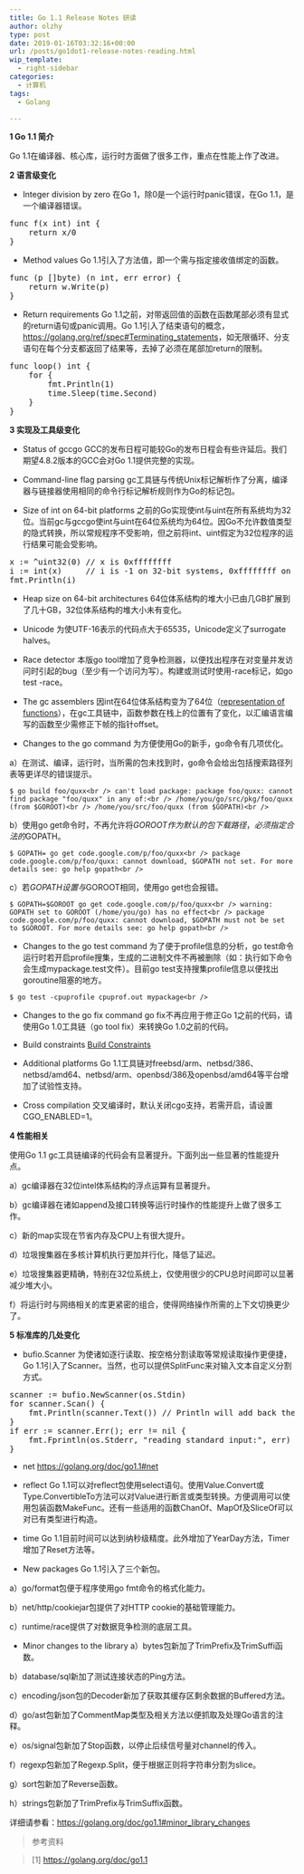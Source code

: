 ```yaml
---
title: Go 1.1 Release Notes 研读
author: olzhy
type: post
date: 2019-01-16T03:32:16+00:00
url: /posts/go1dot1-release-notes-reading.html
wip_template:
  - right-sidebar
categories:
  - 计算机
tags:
  - Golang

---
```

**1 Go 1.1 简介**
  
Go 1.1在编译器、核心库，运行时方面做了很多工作，重点在性能上作了改进。

**2 语言级变化**

  * Integer division by zero
在Go 1，除0是一个运行时panic错误，在Go 1.1，是一个编译器错误。

<pre>func f(x int) int {
    return x/0
}
</pre>

  * Method values
Go 1.1引入了方法值，即一个需与指定接收值绑定的函数。

<pre>func (p []byte) (n int, err error) {
    return w.Write(p)
}
</pre>

  * Return requirements
Go 1.1之前，对带返回值的函数在函数尾部必须有显式的return语句或panic调用。Go 1.1引入了结束语句的概念，<a href="https://golang.org/ref/spec#Terminating_statements" target="blank">https://golang.org/ref/spec#Terminating_statements</a>，如无限循环、分支语句在每个分支都返回了结果等，去掉了必须在尾部加return的限制。

<pre>func loop() int {
    for {
        fmt.Println(1)
        time.Sleep(time.Second)
    }
}
</pre>

**3 实现及工具级变化**

  * Status of gccgo
GCC的发布日程可能较Go的发布日程会有些许延后。我们期望4.8.2版本的GCC会对Go 1.1提供完整的实现。

  * Command-line flag parsing
gc工具链与传统Unix标记解析作了分离，编译器与链接器使用相同的命令行标记解析规则作为Go的标记包。

  * Size of int on 64-bit platforms
之前的Go实现使int与uint在所有系统均为32位。当前gc与gccgo使int与uint在64位系统均为64位。因Go不允许数值类型的隐式转换，所以常规程序不受影响，但之前将int、uint假定为32位程序的运行结果可能会受影响。

<pre>x := ^uint32(0) // x is 0xffffffff
i := int(x)     // i is -1 on 32-bit systems, 0xffffffff on 64-bit
fmt.Println(i)
</pre>

  * Heap size on 64-bit architectures
64位体系结构的堆大小已由几GB扩展到了几十GB，32位体系结构的堆大小未有变化。

  * Unicode
为使UTF-16表示的代码点大于65535，Unicode定义了surrogate halves。

  * Race detector
本版go tool增加了竞争检测器，以便找出程序在对变量并发访问时引起的bug（至少有一个访问为写）。构建或测试时使用-race标记，如go test -race。

  * The gc assemblers
因int在64位体系结构变为了64位（<a href="https://docs.google.com/document/d/1bMwCey-gmqZVTpRax-ESeVuZGmjwbocYs1iHplK-cjo/pub" target="blank">representation of functions</a>），在gc工具链中，函数参数在栈上的位置有了变化，以汇编语言编写的函数至少需修正下帧的指针offset。

  * Changes to the go command
为方便使用Go的新手，go命令有几项优化。
  
a）在测试、编译，运行时，当所需的包未找到时，go命令会给出包括搜索路径列表等更详尽的错误提示。
  
`$ go build foo/quxx<br />
can't load package: package foo/quxx: cannot find package "foo/quxx" in any of:<br />
    /home/you/go/src/pkg/foo/quxx (from $GOROOT)<br />
    /home/you/src/foo/quxx (from $GOPATH)<br />
` 
  
b）使用go get命令时，不再允许将$GOROOT作为默认的包下载路径，必须指定合法的$GOPATH。
  
`$ GOPATH= go get code.google.com/p/foo/quxx<br />
package code.google.com/p/foo/quxx: cannot download, $GOPATH not set. For more details see: go help gopath<br />
` 
  
c）若$GOPATH设置与$GOROOT相同，使用go get也会报错。
  
`$ GOPATH=$GOROOT go get code.google.com/p/foo/quxx<br />
warning: GOPATH set to GOROOT (/home/you/go) has no effect<br />
package code.google.com/p/foo/quxx: cannot download, $GOPATH must not be set to $GOROOT. For more details see: go help gopath<br />
` 

  * Changes to the go test command
为了便于profile信息的分析，go test命令运行时若开启profile搜集，生成的二进制文件不再被删除（如：执行如下命令会生成mypackage.test文件）。目前go test支持搜集profile信息以便找出goroutine阻塞的地方。
  
`$ go test -cpuprofile cpuprof.out mypackage<br />
` 

  * Changes to the go fix command
go fix不再应用于修正Go 1之前的代码，请使用Go 1.0工具链（go tool fix）来转换Go 1.0之前的代码。

  * Build constraints
<a href="https://golang.org/pkg/go/build/#hdr-Build_Constraints" target="blank">Build Constraints</a>

  * Additional platforms
Go 1.1工具链对freebsd/arm、netbsd/386、netbsd/amd64、netbsd/arm、openbsd/386及openbsd/amd64等平台增加了试验性支持。

  * Cross compilation
交叉编译时，默认关闭cgo支持，若需开启，请设置CGO_ENABLED=1。

**4 性能相关**
  
使用Go 1.1 gc工具链编译的代码会有显著提升。下面列出一些显著的性能提升点。
  
a）gc编译器在32位intel体系结构的浮点运算有显著提升。
  
b）gc编译器在诸如append及接口转换等运行时操作的性能提升上做了很多工作。
  
c）新的map实现在节省内存及CPU上有很大提升。
  
d）垃圾搜集器在多核计算机执行更加并行化，降低了延迟。
  
e）垃圾搜集器更精确，特别在32位系统上，仅使用很少的CPU总时间即可以显著减少堆大小。
  
f）将运行时与网络相关的库更紧密的组合，使得网络操作所需的上下文切换更少了。

**5 标准库的几处变化**

  * bufio.Scanner
为使诸如逐行读取、按空格分割读取等常规读取操作更便捷，Go 1.1引入了Scanner。当然，也可以提供SplitFunc来对输入文本自定义分割方式。

<pre>scanner := bufio.NewScanner(os.Stdin)
for scanner.Scan() {
    fmt.Println(scanner.Text()) // Println will add back the final '\n'
}
if err := scanner.Err(); err != nil {
    fmt.Fprintln(os.Stderr, "reading standard input:", err)
}
</pre>

  * net
<a href="https://golang.org/doc/go1.1#net" target="blank">https://golang.org/doc/go1.1#net</a>

  * reflect
Go 1.1可以对reflect包使用select语句。使用Value.Convert或Type.ConvertibleTo方法可以对Value进行断言或类型转换。方便调用可以使用包装函数MakeFunc。还有一些适用的函数ChanOf、MapOf及SliceOf可以对已有类型进行构造。

  * time
Go 1.1目前时间可以达到纳秒级精度。此外增加了YearDay方法，Timer增加了Reset方法等。

  * New packages
Go 1.1引入了三个新包。
  
a）go/format包便于程序使用go fmt命令的格式化能力。
  
b）net/http/cookiejar包提供了对HTTP cookie的基础管理能力。
  
c）runtime/race提供了对数据竞争检测的底层工具。

  * Minor changes to the library
a）bytes包新加了TrimPrefix及TrimSuffi函数。
  
b）database/sql新加了测试连接状态的Ping方法。
  
c）encoding/json包的Decoder新加了获取其缓存区剩余数据的Buffered方法。
  
d）go/ast包新加了CommentMap类型及相关方法以便抓取及处理Go语言的注释。
  
e）os/signal包新加了Stop函数，以停止后续信号量对channel的传入。
  
f）regexp包新加了Regexp.Split，便于根据正则将字符串分割为slice。
  
g）sort包新加了Reverse函数。
  
h）strings包新加了TrimPrefix与TrimSuffix函数。
  
详细请参看：<a href="https://golang.org/doc/go1.1#minor_library_changes" target="blank">https://golang.org/doc/go1.1#minor_library_changes</a>

> 参考资料
  
> [1]&nbsp;<a href="https://golang.org/doc/go1.1" target="blank">https://golang.org/doc/go1.1</a>